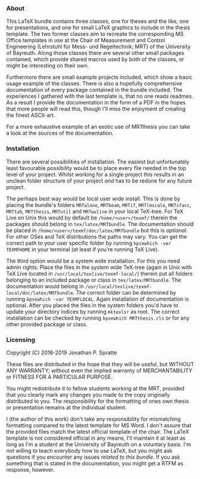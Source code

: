 ### About ###

This LaTeX bundle contains three classes, one for theses and the like, one for
presentations, and one for small LaTeX graphics to include in the thesis
template. The two former classes aim to recreate the corresponding MS Office
templates in use at the Chair of Measurement and Control Engineering (Lehrstuhl
für Mess- und Regeltechnik; MRT) of the University of Bayreuth. Along those
classes there are several other small packages contained, which provide shared
macros used by both of the classes, or might be interesting on their own.

Furthermore there are small example projects included, which show a basic usage
example of the classes. There is also a hopefully comprehensive documentation of
every package contained in the bundle included. The experiences I gathered with
the last template is, that no one reads readmes. As a result I provide the
documentation in the form of a PDF in the hopes that more people will read this,
though I'll miss the enjoyment of creating the finest ASCII-art.

For a more exhaustive example of an exotic use of MRTthesis you can take a look
at the sources of the documentation.

### Installation ###

There are several possibilities of installation. The easiest but unfortunately
least favourable possibility would be to place every file needed in the top
level of your project. Whilst working for a single project this results in an
unclean folder structure of your project *and* has to be redone for any future
project.

The perhaps best way would be local user wide install. This is done by placing
the bundle's folders `MRTalone`, `MRTbeam`, `MRTif`, `MRTlmscale`, `MRTsfacc`,
`MRTtab`, `MRTthesis`, `MRTutil` and `MRTwuline` in your local TeX-tree. For TeX
Live on Unix this would by default be `/home/<user>/texmf/` therein the packages
should belong in `tex/latex/MRTbundle`. The documentation should be placed in
`/home/<user>/texmf/doc/latex/MRTbundle` but this is *optional*. For other OSes
and TeX distributions the paths may vary. You can get the correct path to your
user specific folder by running `kpsewhich -var TEXMFHOME` in your terminal (at
least if you're running TeX Live).

The third option would be a system wide installation. For this you need admin
rights. Place the files in the system wide TeX-tree (again in Unix with TeX Live
located in `/usr/local/texlive/texmf-local/`) therein put all folders
belonging to an included package or class in `tex/latex/MRTbundle`. The
documentation would belong in
`/usr/local/texlive/texmf-local/doc/latex/MRTbundle`. The correct folder can be
determined by running `kpsewhich -var TEXMFLOCAL`. Again installation of
documentation is optional. After you placed the files in the system folders
you'd have to update your directory indices by running `mktexlsr` as root. The
correct installation can be checked by running `kpsewhich MRTthesis.cls` or for
any other provided package or class.

### Licensing ###

Copyright (C) 2018-2019 Jonathan P. Spratte

These files are distributed in the hope that they will be useful, but WITHOUT
ANY WARRANTY; without even the implied warranty of MERCHANTABILITY or FITNESS
FOR A PARTICULAR PURPOSE.

You might redistribute it to fellow students working at the MRT, provided that
you clearly mark any changes you made to the copy originally distributed to you.
The responsibility for the formatting of ones own thesis or presentation remains
at the individual student.

I (the author of this work) don't take any responsibility for mismatching
formatting compared to the latest template for MS Word. I don't assure that the
provided files match the latest official template of the chair. The LaTeX
template is not considered official in any means, I'll maintain it at least as
long as I'm a student at the University of Bayreuth on a voluntary basis. I'm
not willing to teach everybody how to use LaTeX, but you might ask questions if
you encounter any issues *related to this bundle*. If you ask something that is
stated in the documentation, you might get a RTFM as response, however.
